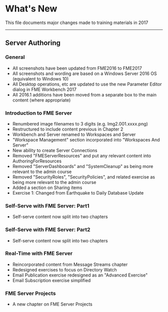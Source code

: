# What's New #
This file documents major changes made to training materials in 2017

---

## Server Authoring ##

### General ###
- All screenshots have been updated from FME2016 to FME2017
- All screenshots and wording are based on a Windows Server 2016 OS (equivalent to Windows 10)
- All Desktop operations, etc are updated to use the new Parameter Editor dialog in FME Workbench 2017
- All 2016.1 additions have been moved from a separate box to the main content (where appropriate)


### Introduction to FME Server ###
- Renumbered image filenames to 3 digits (e.g. Img2.001.xxxx.png)
- Restructured to include content previous in Chapter 2 
- Workbench and Server renamed to Workspaces and Server
- "Workspace Management" section incorporated into "Workspaces And Server"
- New ability to create Server Connections
- Removed "FMEServerResources" and put any relevant content into AuthoringForResources
- Removed "ServerDashboards" and "SystemCleanup" as being more relevant to the admin course
- Removed "SecurityRoles", "SecurityPolicies", and related exercise as being more relevant to the admin course
- Added a section on Sharing items
- Exercise 1: Changed from Earthquake to Daily Database Update


### Self-Serve with FME Server: Part1 ###
- Self-serve content now split into two chapters


### Self-Serve with FME Server: Part2 ###
- Self-serve content now split into two chapters


### Real-Time with FME Server ###
- Reincorporated content from Message Streams chapter
- Redesigned exercises to focus on Directory Watch
- Email Publication exercise redesigned as an "Advanced Exercise"
- Email Subscription exercise simplified


### FME Server Projects ###
- A new chapter on FME Server Projects


